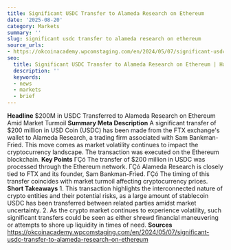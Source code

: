 ```yaml
---
title: Significant USDC Transfer to Alameda Research on Ethereum
date: '2025-08-20'
category: Markets
summary: ''
slug: significant usdc transfer to alameda research on ethereum
source_urls:
- https://okcoinacademy.wpcomstaging.com/en/2024/05/07/significant-usdc-transfer-to-alameda-research-on-ethereum
seo:
  title: Significant USDC Transfer to Alameda Research on Ethereum | Hash n Hedge
  description: ''
  keywords:
  - news
  - markets
  - brief
---
```


**Headline** $200M in USDC Transferred to Alameda Research on Ethereum Amid Market Turmoil  **Summary Meta Description** A significant transfer of $200 million in USD Coin (USDC) has been made from the FTX exchange's wallet to Alameda Research, a trading firm associated with Sam Bankman-Fried. This move comes as market volatility continues to impact the cryptocurrency landscape. The transaction was executed on the Ethereum blockchain.  **Key Points**  ΓÇó The transfer of $200 million in USDC was processed through the Ethereum network. ΓÇó Alameda Research is closely tied to FTX and its founder, Sam Bankman-Fried. ΓÇó The timing of this transfer coincides with market turmoil affecting cryptocurrency prices.  **Short Takeaways**   1. This transaction highlights the interconnected nature of crypto entities and their potential risks, as a large amount of stablecoin USDC has been transferred between related parties amidst market uncertainty. 2. As the crypto market continues to experience volatility, such significant transfers could be seen as either shrewd financial maneuvering or attempts to shore up liquidity in times of need.  **Sources** https://okcoinacademy.wpcomstaging.com/en/2024/05/07/significant-usdc-transfer-to-alameda-research-on-ethereum 
